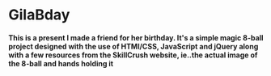 # GilaBday

#### This is a present I made a friend for her birthday. It's a simple magic 8-ball project designed with the use of HTMl/CSS, JavaScript and jQuery along with a few resources from the SkillCrush website, ie..the actual image of the 8-ball and hands holding it
